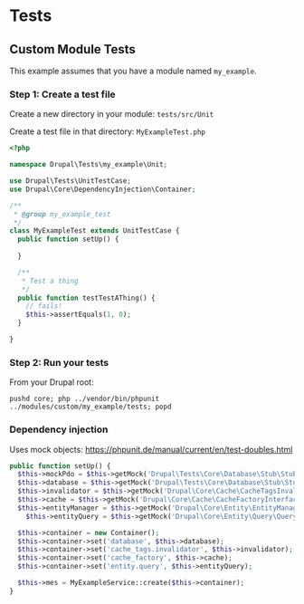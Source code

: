 # Tests

## Custom Module Tests

This example assumes that you have a module named `my_example`.

### Step 1: Create a test file

Create a new directory in your module: `tests/src/Unit`

Create a test file in that directory: `MyExampleTest.php`

```php
<?php

namespace Drupal\Tests\my_example\Unit;

use Drupal\Tests\UnitTestCase;
use Drupal\Core\DependencyInjection\Container;

/**
 * @group my_example_test
 */
class MyExampleTest extends UnitTestCase {
  public function setUp() {
    
  }

  /**
   * Test a thing
   */
  public function testTestAThing() {
    // fails!
    $this->assertEquals(1, 0);
  }

}
```

### Step 2: Run your tests

From your Drupal root:

```
pushd core; php ../vendor/bin/phpunit ../modules/custom/my_example/tests; popd
```

### Dependency injection

Uses mock objects: https://phpunit.de/manual/current/en/test-doubles.html

```php
public function setUp() {
  $this->mockPdo = $this->getMock('Drupal\Tests\Core\Database\Stub\StubPDO');
  $this->database = $this->getMock('Drupal\Tests\Core\Database\Stub\StubConnection', [], [$this->mockPdo, []]);
  $this->invalidator = $this->getMock('Drupal\Core\Cache\CacheTagsInvalidator');
  $this->cache = $this->getMock('Drupal\Core\Cache\CacheFactoryInterface');
  $this->entityManager = $this->getMock('Drupal\Core\Entity\EntityManagerInterface');
    $this->entityQuery = $this->getMock('Drupal\Core\Entity\Query\QueryFactory', [], [$this->entityManager]);

  $this->container = new Container();
  $this->container->set('database', $this->database);
  $this->container->set('cache_tags.invalidator', $this->invalidator);
  $this->container->set('cache_factory', $this->cache);
  $this->container->set('entity.query', $this->entityQuery);

  $this->mes = MyExampleService::create($this->container);
}
```
